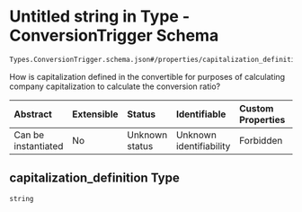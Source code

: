 # Untitled string in Type - ConversionTrigger Schema

```txt
Types.ConversionTrigger.schema.json#/properties/capitalization_definition
```

How is capitalization defined in the convertible for purposes of calculating company capitalization to calculate the conversion ratio?

| Abstract            | Extensible | Status         | Identifiable            | Custom Properties | Additional Properties | Access Restrictions | Defined In                                                                                       |
| :------------------ | :--------- | :------------- | :---------------------- | :---------------- | :-------------------- | :------------------ | :----------------------------------------------------------------------------------------------- |
| Can be instantiated | No         | Unknown status | Unknown identifiability | Forbidden         | Allowed               | none                | [ConversionTrigger.schema.json\*](../types/ConversionTrigger.schema.json "open original schema") |

## capitalization_definition Type

`string`
